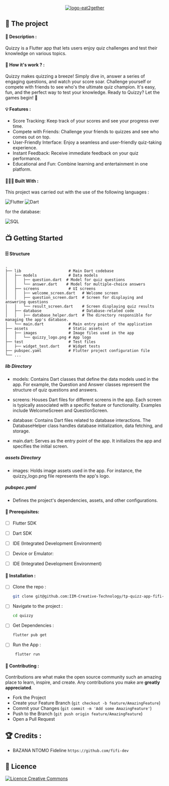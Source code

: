 <p align='center'> <a href="https://imgbb.com/"><img src="https://i.ibb.co/hg5Z6x7/quizzy.png" alt="logo-eat2gether" border="0"></a></p>

## 💼 The project

#### 📝 Description :

Quizzy is a Flutter app that lets users enjoy quiz challenges and test their knowledge on various topics.

#### 🤔 How it's work ? : 

Quizzy makes quizzing a breeze! Simply dive in, answer a series of engaging questions, and watch your score soar. Challenge yourself or compete with friends to see who's the ultimate quiz champion. It's easy, fun, and the perfect way to test your knowledge. Ready to Quizzy? Let the games begin! 🌟

#### 💡 Features :

- Score Tracking: Keep track of your scores and see your progress over time.
- Compete with Friends: Challenge your friends to quizzes and see who comes out on top.
- User-Friendly Interface: Enjoy a seamless and user-friendly quiz-taking experience.
- Instant Feedback: Receive immediate feedback on your quiz performance.
- Educational and Fun: Combine learning and entertainment in one platform.

#### 👩🏾‍💻 Built With :


This project was carried out with the use of the following languages :

![Flutter](https://img.shields.io/badge/Flutter-02569B?style=for-the-badge&logo=flutter&logoColor=white)
![Dart](https://img.shields.io/badge/Dart-0175C2?style=for-the-badge&logo=dart&logoColor=white)

for the database: 

![SQL](https://img.shields.io/badge/SQLite-07405E?style=for-the-badge&logo=sqlite&logoColor=white)


## 📺 Getting Started

#### 🗄️ Structure

    .
    ├── lib                     # Main Dart codebase
    │   ├── models              # Data models
    │   │   ├── question.dart  # Model for quiz questions
    │   │   └── answer.dart    # Model for multiple-choice answers
    │   ├── screens             # UI screens
    │   │   ├── welcome_screen.dart   # Welcome screen
    │   │   ├── question_screen.dart  # Screen for displaying and answering questions
    │   │   └── result_screen.dart    # Screen displaying quiz results
    │   ├── database                  # Database-related code
    │   │   ├── database_helper.dart  # The directory responsible for managing the app's database.
    │   └── main.dart           # Main entry point of the application
    ├── assets                  # Static assets
    │   ├── images              # Image files used in the app
    │   │   └── quizzy_logo.png # App logo
    ├── test                    # Test files
    │   ├── widget_test.dart    # Widget tests
    ├── pubspec.yaml            # Flutter project configuration file
    └── ...

##### lib Directory

- models: Contains Dart classes that define the data models used in the app. For example, the Question and Answer classes represent the structure of quiz questions and answers.

- screens: Houses Dart files for different screens in the app. Each screen is typically associated with a specific feature or functionality. Examples include WelcomeScreen and QuestionScreen.

- database: Contains Dart files related to database interactions. The DatabaseHelper class handles database initialization, data fetching, and storage.

- main.dart: Serves as the entry point of the app. It initializes the app and specifies the initial screen.

##### assets Directory

- images: Holds image assets used in the app. For instance, the quizzy_logo.png file represents the app's logo.

##### pubspec.yaml
- Defines the project's dependencies, assets, and other configurations.

#### 🔐 Prerequisites:


- [ ] Flutter SDK

- [ ] Dart SDK

- [ ] IDE (Integrated Development Environment)

- [ ] Device or Emulator:

- [ ] IDE (Integrated Development Environment)


#### 💾 Installation :

- [ ] Clone the repo :

  ```sh
  git clone git@github.com:IIM-Creative-Technology/tp-quizz-app-fifi-dev.git
  ```

- [ ] Navigate to the project :

   ```sh
   cd quizzy
   ```

- [ ] Get Dependencies :

   ```sh
   flutter pub get
   ```
   
- [ ] Run the App :

  ```sh
   flutter run
  ```


#### 🤝 Contributing :

Contributions are what make the open source community such an amazing place to learn, inspire, and create. Any contributions you make are **greatly appreciated**.

- Fork the Project
- Create your Feature Branch (`git checkout -b feature/AmazingFeature`)
- Commit your Changes (`git commit -m 'Add some AmazingFeature'`)
- Push to the Branch (`git push origin feature/AmazingFeature`)
- Open a Pull Request



## 🏆 Credits :


- BAZANA NTOMO Fideline `https://github.com/fifi-dev`


## 📜 Licence
 <a align="center"  rel="license" href="http://creativecommons.org/licenses/by-nc/4.0/"><img alt="Licence Creative Commons" style="border-width:0" src="https://i.creativecommons.org/l/by-nc/4.0/88x31.png" /></a>


